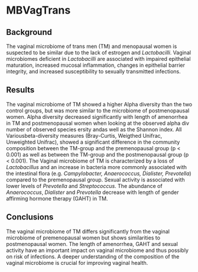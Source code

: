 # MBVagTrans
## Background
The vaginal microbiome of trans men (TM) and menopausal women is suspected to be similar due to the lack of estrogen and _Lactobacilli_. Vaginal microbiomes deficient in _Lactobacilli_ are associated with impaired epithelial maturation, increased mucosal inflammation, changes in epithelial barrier integrity, and increased susceptibility to sexually transmitted infections. 

## Results
The vaginal microbiome of TM showed a higher Alpha diversity than the two control groups, but was more similar to the microbiome of postmenopausal women. Alpha diversity decreased significantly with length of amenorrhea in TM and postmenopausal women when looking at the observed alpha div number of observed species ersity andas well as the Shannon index. All Variousbeta-diversity measures (Bray-Curtis, Weigthed Unifrac, Unweighted Unifrac), showed a significant difference in the community composition between the TM-group and the premenopausal group (p < 0.001) as well as between the TM-group and the postmenopausal group (p < 0.001). The Vaginal microbiome of TM is characterized by a loss of _Lactobacillus_ and an increase in bacteria more commonly associated with the intestinal flora (e.g. _Campylobacter, Anaerococcus, Dialister, Prevotella_) compared to the premenopausal group. Sexual activity is associated with lower levels of _Prevotella_ and _Streptococcus_. The abundance of _Anaerococcus_, _Dialister_ and _Prevotella_ decrease with length of gender affirming hormone therapy (GAHT) in TM. 

## Conclusions  
The vaginal microbiome of TM differs significantly from the vaginal microbiome of premenopausal women but shows similarities to postmenopausal women. The length of amenorrhea, GAHT and sexual activity have an important impact on vaginal microbiome and thus possibly on risk of infections. A deeper understanding of the composition of the vaginal microbiome is crucial for improving vaginal health. 
